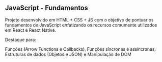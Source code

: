 ## JavaScript - Fundamentos
Projeto desenvolvido em HTML + CSS + JS com o objetivo de pontuar os fundamentos de JavaScript enfatizando os recursos comumente utilizados em React e React Native.

Destaque para:

Funções (Arrow Functions e Callbacks),
Funções síncronas e assíncronas,
Estruturas de dados (Objetos e JSON) e 
Manipulação de DOM
